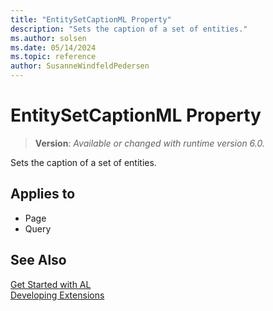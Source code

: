 ```yaml
---
title: "EntitySetCaptionML Property"
description: "Sets the caption of a set of entities."
ms.author: solsen
ms.date: 05/14/2024
ms.topic: reference
author: SusanneWindfeldPedersen
---
```

[//]: # (START>DO_NOT_EDIT)
[//]: # (IMPORTANT:Do not edit any of the content between here and the END>DO_NOT_EDIT.)
[//]: # (Any modifications should be made in the .xml files in the ModernDev repo.)
# EntitySetCaptionML Property
> **Version**: _Available or changed with runtime version 6.0._

Sets the caption of a set of entities.

## Applies to
-   Page
-   Query

[//]: # (IMPORTANT: END>DO_NOT_EDIT)

## See Also  
[Get Started with AL](../devenv-get-started.md)  
[Developing Extensions](../devenv-dev-overview.md)  